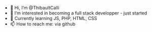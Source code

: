 - 👋 Hi, I’m @ThibaultCalli
- 👀 I’m interested in becoming a full stack developper - just started
- 🌱 Currently learning JS, PHP, HTML, CSS
- 📫 How to reach me: via github

<!---
ThibaultCalli/ThibaultCalli is a ✨ special ✨ repository because its `README.md` (this file) appears on your GitHub profile.
You can click the Preview link to take a look at your changes.
--->
